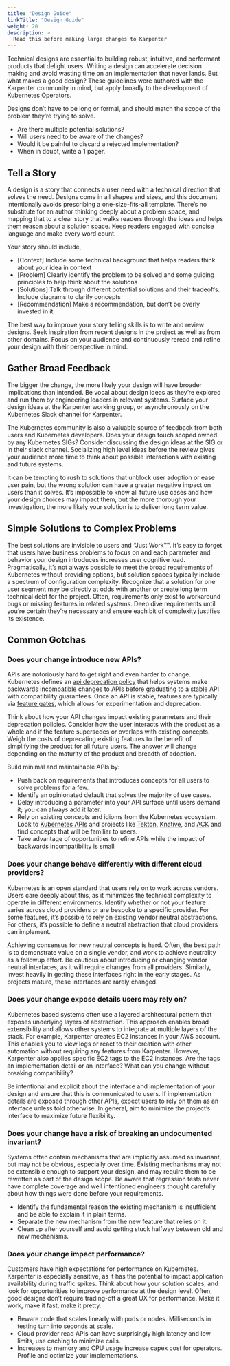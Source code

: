 ```yaml
---
title: "Design Guide"
linkTitle: "Design Guide"
weight: 20
description: >
  Read this before making large changes to Karpenter
---
```


Technical designs are essential to building robust, intuitive, and performant products that delight users. Writing a design can accelerate decision making and avoid wasting time on an implementation that never lands. But what makes a good design? These guidelines were authored with the Karpenter community in mind, but apply broadly to the development of Kubernetes Operators.

Designs don’t have to be long or formal, and should match the scope of the problem they’re trying to solve.

* Are there multiple potential solutions?
* Will users need to be aware of the changes?
* Would it be painful to discard a rejected implementation?
* When in doubt, write a 1 pager.

## Tell a Story

A design is a story that connects a user need with a technical direction that solves the need. Designs come in all shapes and sizes, and this document intentionally avoids prescribing a one-size-fits-all template. There’s no substitute for an author thinking deeply about a problem space, and mapping that to a clear story that walks readers through the ideas and helps them reason about a solution space. Keep readers engaged with concise language and make every word count.

Your story should include,

* [Context] Include some technical background that helps readers think about your idea in context
* [Problem] Clearly identify the problem to be solved and some guiding principles to help think about the solutions
* [Solutions] Talk through different potential solutions and their tradeoffs. Include diagrams to clarify concepts
* [Recommendation] Make a recommendation, but don’t be overly invested in it

The best way to improve your story telling skills is to write and review designs. Seek inspiration from recent designs in the project as well as from other domains. Focus on your audience and continuously reread and refine your design with their perspective in mind.

## Gather Broad Feedback

The bigger the change, the more likely your design will have broader implications than intended. Be vocal about design ideas as they’re explored and run them by engineering leaders in relevant systems. Surface your design ideas at the Karpenter working group, or asynchronously on the Kubernetes Slack channel for Karpenter.

The Kubernetes community is also a valuable source of feedback from both users and Kubernetes developers. Does your design touch scoped owned by any Kubernetes SIGs? Consider discussing the design ideas at the SIG or in their slack channel. Socializing high level ideas before the review gives your audience more time to think about possible interactions with existing and future systems.

It can be tempting to rush to solutions that unblock user adoption or ease user pain, but the wrong solution can have a greater negative impact on users than it solves. It’s impossible to know all future use cases and how your design choices may impact them, but the more thorough your investigation, the more likely your solution is to deliver long term value.

## Simple Solutions to Complex Problems

The best solutions are invisible to users and “Just Work™”. It’s easy to forget that users have business problems to focus on and each parameter and behavior your design introduces increases user cognitive load. Pragmatically, it’s not always possible to meet the broad requirements of Kubernetes without providing options, but solution spaces typically include a spectrum of configuration complexity.  Recognize that a solution for one user segment may be directly at odds with another or create long term technical debt for the project. Often, requirements only exist to workaround bugs or missing features in related systems. Deep dive requirements until you’re certain they’re necessary and ensure each bit of complexity justifies its existence.

## Common Gotchas

### Does your change introduce new APIs?

APIs are notoriously hard to get right and even harder to change. Kubernetes defines an [api deprecation policy](https://kubernetes.io/docs/reference/using-api/deprecation-policy/) that helps systems make backwards incompatible changes to APIs before graduating to a stable API with compatibility guarantees. Once an API is stable, features are typically via [feature gates](https://kubernetes.io/docs/reference/command-line-tools-reference/feature-gates/), which allows for experimentation and deprecation.

Think about how your API changes impact existing parameters and their deprecation policies. Consider how the user interacts with the product as a whole and if the feature supersedes or overlaps with existing concepts. Weigh the costs of deprecating existing features to the benefit of simplifying the product for all future users. The answer will change depending on the maturity of the product and breadth of adoption.

Build minimal and maintainable APIs by:

* Push back on requirements that introduces concepts for all users to solve problems for a few.
* Identify an opinionated default that solves the majority of use cases.
* Delay introducing a parameter into your API surface until users demand it; you can always add it later.
* Rely on existing concepts and idioms from the Kubernetes ecosystem. Look to [Kubernetes APIs](https://pkg.go.dev/k8s.io/api/core/v1) and projects like [Tekton](https://github.com/tektoncd/cli), [Knative](https://github.com/knative/serving), and [ACK](https://github.com/aws-controllers-k8s) and find concepts that will be familiar to users.
* Take advantage of opportunities to refine APIs while the impact of backwards incompatibility is small

### Does your change behave differently with different cloud providers?

Kubernetes is an open standard that users rely on to work across vendors. Users care deeply about this, as it minimizes the technical complexity to operate in different environments. Identify whether or not your feature varies across cloud providers or are bespoke to a specific provider. For some features, it’s possible to rely on existing vendor neutral abstractions. For others, it’s possible to define a neutral abstraction that cloud providers can implement.

Achieving consensus for new neutral concepts is hard. Often, the best path is to demonstrate value on a single vendor, and work to achieve neutrality as a followup effort. Be cautious about introducing or changing vendor neutral interfaces, as it will require changes from all providers. Similarly, invest heavily in getting these interfaces right in the early stages. As projects mature, these interfaces are rarely changed.

### Does your change expose details users may rely on?

Kubernetes based systems often use a layered architectural pattern that exposes underlying layers of abstraction. This approach enables broad extensibility and allows other systems to integrate at multiple layers of the stack. For example, Karpenter creates EC2 instances in your AWS account. This enables you to view logs or react to their creation with other automation without requiring any features from Karpenter. However, Karpenter also applies specific EC2 tags to the EC2 instances. Are the tags an implementation detail or an interface? What can you change without breaking compatibility?

Be intentional and explicit about the interface and implementation of your design and ensure that this is communicated to users. If implementation details are exposed through other APIs, expect users to rely on them as an interface unless told otherwise. In general, aim to minimize the project’s interface to maximize future flexibility.

### Does your change have a risk of breaking an undocumented invariant?

Systems often contain mechanisms that are implicitly assumed as invariant, but may not be obvious, especially over time. Existing mechanisms may not be extensible enough to support your design, and may require them to be rewritten as part of the design scope. Be aware that regression tests never have complete coverage and well intentioned engineers thought carefully about how things were done before your requirements.

* Identify the fundamental reason the existing mechanism is insufficient and be able to explain it in plain terms.
* Separate the new mechanism from the new feature that relies on it.
* Clean up after yourself and avoid getting stuck halfway between old and new mechanisms.

### Does your change impact performance?

Customers have high expectations for performance on Kubernetes. Karpenter is especially sensitive, as it has the potential to impact application availability during traffic spikes. Think about how your solution scales, and look for opportunities to improve performance at the design level. Often, good designs don’t require trading-off a great UX for performance. Make it work, make it fast, make it pretty.

* Beware code that scales linearly with pods or nodes. Milliseconds in testing turn into seconds at scale.
* Cloud provider read APIs can have surprisingly high latency and low limits, use caching to minimize calls.
* Increases to memory and CPU usage increase capex cost for operators. Profile and optimize your implementations.
